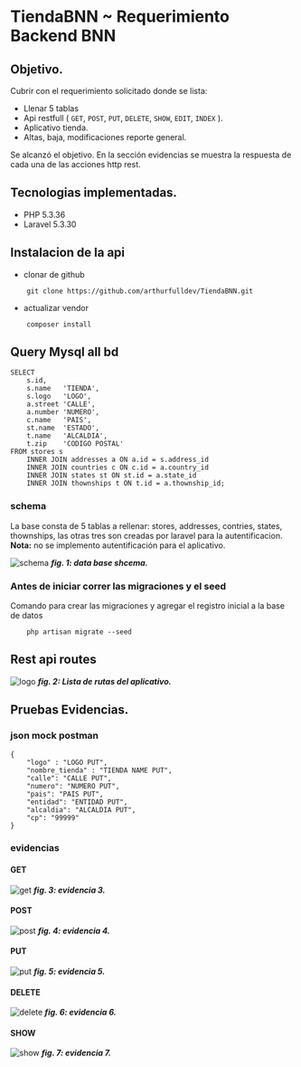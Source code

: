 # TiendaBNN ~ Requerimiento Backend BNN

## Objetivo.
Cubrir con el requerimiento solicitado donde se lista:
* Llenar 5 tablas
* Api restfull ( `GET`, `POST`, `PUT`, `DELETE`, `SHOW`, `EDIT`, `INDEX` ).
* Aplicativo tienda.
* Altas, baja, modificaciones reporte general.

Se alcanzó el objetivo. En la sección evidencias se muestra la respuesta de cada una de las acciones http rest.

## Tecnologias implementadas.
* PHP 5.3.36
* Laravel 5.3.30

## Instalacion de la api
* clonar de github
```
    git clone https://github.com/arthurfulldev/TiendaBNN.git
```
* actualizar vendor 
```
    composer install
```
## Query Mysql all bd
```
SELECT
    s.id,
    s.name   'TIENDA',
    s.logo   'LOGO',
    a.street 'CALLE',
    a.number 'NUMERO',
    c.name   'PAIS',
    st.name  'ESTADO',
    t.name   'ALCALDIA',
    t.zip    'CODIGO POSTAL'
FROM stores s
	INNER JOIN addresses a ON a.id = s.address_id
    INNER JOIN countries c ON c.id = a.country_id
    INNER JOIN states st ON st.id = a.state_id
    INNER JOIN thownships t ON t.id = a.thownship_id;
```
### schema

La base consta de 5 tablas a rellenar: stores, addresses, contries, states, thownships, las otras tres son creadas por laravel para la autentificacion. **Nota:** no se implemento autentificación para el aplicativo.

![schema](https://raw.githubusercontent.com/arthurfulldev/TiendaBNN/master/evidencias/schema.png "Schema de la base completo")
*__fig. 1: data base shcema.__*

### Antes de iniciar correr las migraciones y el seed
Comando para crear las migraciones y agregar el registro inicial a la base de datos
```
    php artisan migrate --seed
```

## Rest api routes
![logo](https://raw.githubusercontent.com/arthurfulldev/TiendaBNN/master/evidencias/restroutes.png "rutas restfull")
*__fig. 2: Lista de rutas del aplicativo.__*

## Pruebas Evidencias.

### json mock postman
```
{
	"logo" : "LOGO PUT",
	"nombre_tienda" : "TIENDA NAME PUT",
	"calle": "CALLE PUT",
	"numero": "NUMERO PUT",
	"pais": "PAIS PUT",
	"entidad": "ENTIDAD PUT",
	"alcaldia": "ALCALDIA PUT",
	"cp": "99999"
}
```

### evidencias
#### GET
![get](https://raw.githubusercontent.com/arthurfulldev/TiendaBNN/master/evidencias/GET.png "rutas restfull")
*__fig. 3: evidencia 3.__*

#### POST
![post](https://raw.githubusercontent.com/arthurfulldev/TiendaBNN/master/evidencias/POST.png "rutas restfull")
*__fig. 4: evidencia 4.__*

#### PUT
![put](https://raw.githubusercontent.com/arthurfulldev/TiendaBNN/master/evidencias/PUT.png "rutas restfull")
*__fig. 5: evidencia 5.__*

#### DELETE
![delete](https://raw.githubusercontent.com/arthurfulldev/TiendaBNN/master/evidencias/DELETE.png "rutas restfull")
*__fig. 6: evidencia 6.__*

#### SHOW
![show](https://raw.githubusercontent.com/arthurfulldev/TiendaBNN/master/evidencias/SHOw.png "rutas restfull")
*__fig. 7: evidencia 7.__*

